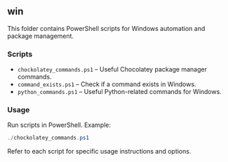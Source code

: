 ## win

This folder contains PowerShell scripts for Windows automation and package management.

### Scripts
- `chockolatey_commands.ps1` – Useful Chocolatey package manager commands.
- `command_exists.ps1` – Check if a command exists in Windows.
- `python_commands.ps1` – Useful Python-related commands for Windows.

### Usage
Run scripts in PowerShell. Example:

```powershell
./chockolatey_commands.ps1
```

Refer to each script for specific usage instructions and options.
